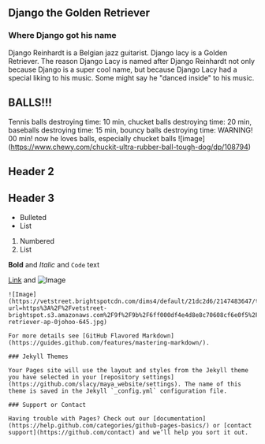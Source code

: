 ## Django the Golden Retriever



### Where Django got his name

Django Reinhardt is a Belgian jazz guitarist. Django lacy is a Golden Retriever.
The reason Django Lacy is named after Django Reinhardt not only because Django is a super cool name, but because Django Lacy had a special liking to his music. Some might say he "danced inside" to his music.

## BALLS!!!

Tennis balls destroying time: 10 min, chucket balls destroying time: 20 min, baseballs destroying time: 15 min, bouncy balls destroying time: WARNING! 00 min!
now he loves balls, especially chucket balls
![image] (https://www.chewy.com/chuckit-ultra-rubber-ball-tough-dog/dp/108794)



## Header 2
## Header 3

- Bulleted
- List

1. Numbered
2. List

**Bold** and _Italic_ and `Code` text

[Link](url) and ![Image](src)
```
![Image](https://vetstreet.brightspotcdn.com/dims4/default/21dc2d6/2147483647/thumbnail/645x380/quality/90/?url=https%3A%2F%2Fvetstreet-brightspot.s3.amazonaws.com%2F9f%2F9b%2F6ff000df4e4d8e8c70608cf6e0f5%2Fgolden-retriever-ap-0johoo-645.jpg)

For more details see [GitHub Flavored Markdown](https://guides.github.com/features/mastering-markdown/).

### Jekyll Themes

Your Pages site will use the layout and styles from the Jekyll theme you have selected in your [repository settings](https://github.com/slacy/maya_website/settings). The name of this theme is saved in the Jekyll `_config.yml` configuration file.

### Support or Contact

Having trouble with Pages? Check out our [documentation](https://help.github.com/categories/github-pages-basics/) or [contact support](https://github.com/contact) and we’ll help you sort it out.
